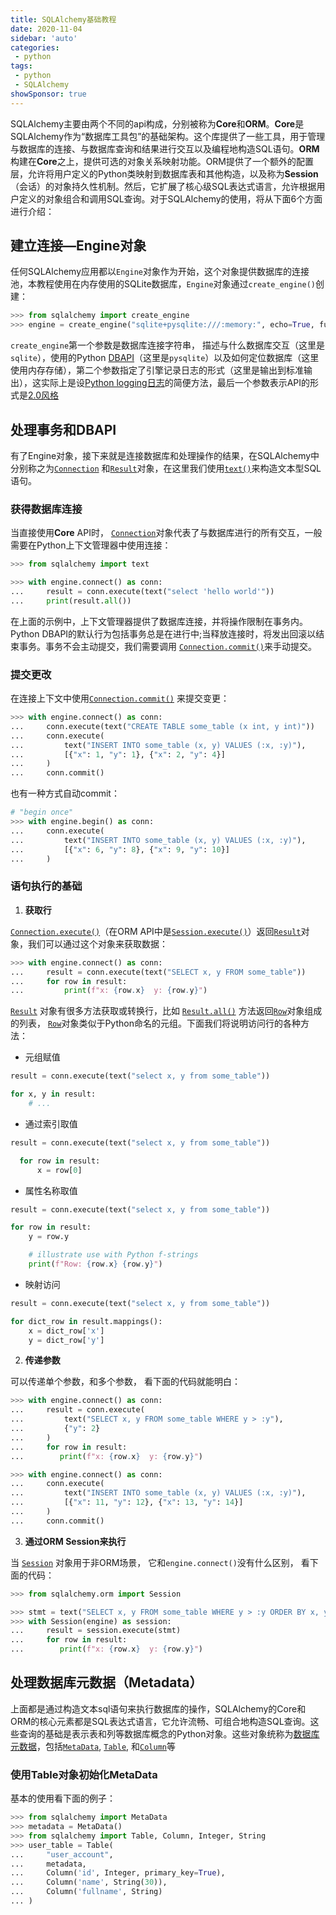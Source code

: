 ```yaml
---
title: SQLAlchemy基础教程
date: 2020-11-04
sidebar: 'auto'
categories:
 - python
tags:
 - python
 - SQLAlchemy
showSponsor: true
---
```


SQLAlchemy主要由两个不同的api构成，分别被称为**Core**和**ORM**。**Core**是SQLAlchemy作为“数据库工具包”的基础架构。这个库提供了一些工具，用于管理与数据库的连接、与数据库查询和结果进行交互以及编程地构造SQL语句。**ORM**构建在**Core**之上，提供可选的对象关系映射功能。ORM提供了一个额外的配置层，允许将用户定义的Python类映射到数据库表和其他构造，以及称为**Session**（会话）的对象持久性机制。然后，它扩展了核心级SQL表达式语言，允许根据用户定义的对象组合和调用SQL查询。对于SQLAlchemy的使用，将从下面6个方面进行介绍：

## 建立连接—Engine对象

任何SQLAlchemy应用都以`Engine`对象作为开始，这个对象提供数据库的连接池，本教程使用在内存使用的SQLite数据库，`Engine`对象通过`create_engine()`创建：

```python
>>> from sqlalchemy import create_engine
>>> engine = create_engine("sqlite+pysqlite:///:memory:", echo=True, future=True)
```

`create_engine`第一个参数是数据库连接字符串， 描述与什么数据库交互（这里是`sqlite`），使用的Python [DBAPI](https://docs.sqlalchemy.org/en/14/glossary.html#term-DBAPI)（这里是`pysqlite`）以及如何定位数据库（这里使用内存存储），第二个参数指定了引擎记录日志的形式（这里是输出到标准输出），这实际上是设[Python logging日志](https://docs.sqlalchemy.org/en/14/core/engines.html#dbengine-logging)的简便方法，最后一个参数表示API的形式是[2.0风格](https://docs.sqlalchemy.org/en/14/glossary.html#term-2.0-style)

## 处理事务和DBAPI

有了Engine对象，接下来就是连接数据库和处理操作的结果，在SQLAlchemy中分别称之为[`Connection`](https://docs.sqlalchemy.org/en/14/core/future.html#sqlalchemy.future.Connection) 和[`Result`](https://docs.sqlalchemy.org/en/14/core/connections.html#sqlalchemy.engine.Result)对象，在这里我们使用[`text()`](https://docs.sqlalchemy.org/en/14/core/sqlelement.html#sqlalchemy.sql.expression.text)来构造文本型SQL语句。

### 获得数据库连接

当直接使用**Core** API时， [`Connection`](https://docs.sqlalchemy.org/en/14/core/future.html#sqlalchemy.future.Connection)对象代表了与数据库进行的所有交互，一般需要在Python上下文管理器中使用连接：

```python
>>> from sqlalchemy import text

>>> with engine.connect() as conn:
...     result = conn.execute(text("select 'hello world'"))
...     print(result.all())
```

在上面的示例中，上下文管理器提供了数据库连接，并将操作限制在事务内。Python DBAPI的默认行为包括事务总是在进行中;当释放连接时，将发出回滚以结束事务。事务不会主动提交，我们需要调用 [`Connection.commit()`](https://docs.sqlalchemy.org/en/14/core/future.html#sqlalchemy.future.Connection.commit)来手动提交。

### 提交更改

在连接上下文中使用[`Connection.commit()`](https://docs.sqlalchemy.org/en/14/core/future.html#sqlalchemy.future.Connection.commit) 来提交变更：

```python
>>> with engine.connect() as conn:
...     conn.execute(text("CREATE TABLE some_table (x int, y int)"))
...     conn.execute(
...         text("INSERT INTO some_table (x, y) VALUES (:x, :y)"),
...         [{"x": 1, "y": 1}, {"x": 2, "y": 4}]
...     )
...     conn.commit()
```

也有一种方式自动commit：

```python
# "begin once"
>>> with engine.begin() as conn:
...     conn.execute(
...         text("INSERT INTO some_table (x, y) VALUES (:x, :y)"),
...         [{"x": 6, "y": 8}, {"x": 9, "y": 10}]
...     )
```

### 语句执行的基础

1. **获取行**

 [`Connection.execute()`](https://docs.sqlalchemy.org/en/14/core/future.html#sqlalchemy.future.Connection.execute)（在ORM API中是[`Session.execute()`](https://docs.sqlalchemy.org/en/14/orm/session_api.html#sqlalchemy.orm.Session.execute)）返回[`Result`](https://docs.sqlalchemy.org/en/14/core/connections.html#sqlalchemy.engine.Result)对象，我们可以通过这个对象来获取数据：

```python
>>> with engine.connect() as conn:
...     result = conn.execute(text("SELECT x, y FROM some_table"))
...     for row in result:
...         print(f"x: {row.x}  y: {row.y}")
```

[`Result`](https://docs.sqlalchemy.org/en/14/core/connections.html#sqlalchemy.engine.Result) 对象有很多方法获取或转换行，比如 [`Result.all()`](https://docs.sqlalchemy.org/en/14/core/connections.html#sqlalchemy.engine.Result.all) 方法返回[`Row`](https://docs.sqlalchemy.org/en/14/core/connections.html#sqlalchemy.engine.Row)对象组成的列表， [`Row`](https://docs.sqlalchemy.org/en/14/core/connections.html#sqlalchemy.engine.Row)对象类似于Python命名的元组。下面我们将说明访问行的各种方法：

- 元组赋值

```python
result = conn.execute(text("select x, y from some_table"))

for x, y in result:
    # ...
```

- 通过索引取值

```python
result = conn.execute(text("select x, y from some_table"))

  for row in result:
      x = row[0]
```

- 属性名称取值

```python
result = conn.execute(text("select x, y from some_table"))

for row in result:
    y = row.y

    # illustrate use with Python f-strings
    print(f"Row: {row.x} {row.y}")
```

- 映射访问

```python
result = conn.execute(text("select x, y from some_table"))

for dict_row in result.mappings():
    x = dict_row['x']
    y = dict_row['y']
```

2. **传递参数**

可以传递单个参数，和多个参数， 看下面的代码就能明白：

```python
>>> with engine.connect() as conn:
...     result = conn.execute(
...         text("SELECT x, y FROM some_table WHERE y > :y"),
...         {"y": 2}
...     )
...     for row in result:
...        print(f"x: {row.x}  y: {row.y}")
```

```python
>>> with engine.connect() as conn:
...     conn.execute(
...         text("INSERT INTO some_table (x, y) VALUES (:x, :y)"),
...         [{"x": 11, "y": 12}, {"x": 13, "y": 14}]
...     )
...     conn.commit()
```

3. **通过ORM Session来执行**

当 [`Session`](https://docs.sqlalchemy.org/en/14/orm/session_api.html#sqlalchemy.orm.Session) 对象用于非ORM场景， 它和`engine.connect()`没有什么区别， 看下面的代码：

```python
>>> from sqlalchemy.orm import Session

>>> stmt = text("SELECT x, y FROM some_table WHERE y > :y ORDER BY x, y").bindparams(y=6)
>>> with Session(engine) as session:
...     result = session.execute(stmt)
...     for row in result:
...        print(f"x: {row.x}  y: {row.y}")
```

## 处理数据库元数据（Metadata）

上面都是通过构造文本sql语句来执行数据库的操作，SQLAlchemy的Core和ORM的核心元素都是SQL表达式语言，它允许流畅、可组合地构造SQL查询。这些查询的基础是表示表和列等数据库概念的Python对象。这些对象统称为[数据库元数据](https://docs.sqlalchemy.org/en/14/glossary.html#term-database-metadata)，包括[`MetaData`](https://docs.sqlalchemy.org/en/14/core/metadata.html#sqlalchemy.schema.MetaData), [`Table`](https://docs.sqlalchemy.org/en/14/core/metadata.html#sqlalchemy.schema.Table), 和[`Column`](https://docs.sqlalchemy.org/en/14/core/metadata.html#sqlalchemy.schema.Column)等

### 使用Table对象初始化MetaData 

基本的使用看下面的例子：

```python
>>> from sqlalchemy import MetaData
>>> metadata = MetaData()
>>> from sqlalchemy import Table, Column, Integer, String
>>> user_table = Table(
...     "user_account",
...     metadata,
...     Column('id', Integer, primary_key=True),
...     Column('name', String(30)),
...     Column('fullname', String)
... )
```

